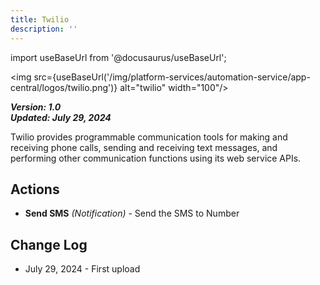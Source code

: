 ```yaml
---
title: Twilio
description: ''
---
```


import useBaseUrl from '@docusaurus/useBaseUrl';

<img src={useBaseUrl('/img/platform-services/automation-service/app-central/logos/twilio.png')} alt="twilio" width="100"/>

***Version: 1.0  
Updated: July 29, 2024***

Twilio provides programmable communication tools for making and receiving phone calls, sending and receiving text
messages, and performing other communication functions using its web service APIs.

## Actions

* **Send SMS** *(Notification)* - Send the SMS to Number

## Change Log

* July 29, 2024 - First upload